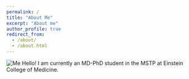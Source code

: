 ```yaml
---
permalink: /
title: "About Me"
excerpt: "About me"
author_profile: true
redirect_from: 
  - /about/
  - /about.html
---
```

![Me](raortega3.github.io/images/5E56ED9E-2616-4950-9A30-C7FF45DA4356_1_105_c.jpeg)
Hello! I am currently an MD-PhD student in the MSTP at Einstein College of Medicine. 

